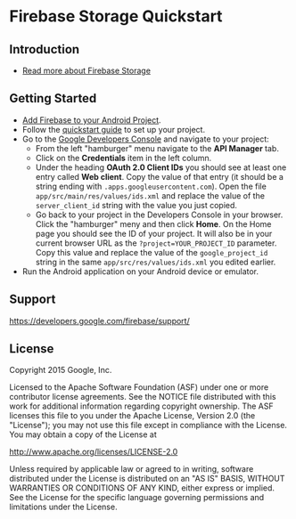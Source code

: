 Firebase Storage Quickstart
==============================

Introduction
------------

- [Read more about Firebase Storage](https://developers.google.com/firebase/)

Getting Started
---------------

- [Add Firebase to your Android Project](https://developers.google.com/firebase/docs/android/setup).
- Follow the [quickstart guide](https://developers.google.com/firebase/docs/) to set up your project.
- Go to the [Google Developers Console](https://console.developers.google.com/project) and navigate to your project:
    - From the left "hamburger" menu navigate to the **API Manager** tab.
    - Click on the **Credentials** item in the left column.
    - Under the heading **OAuth 2.0 Client IDs** you should see at least one entry called
      **Web client**.  Copy the value of that entry (it should be a string ending with
      `.apps.googleusercontent.com`). Open the file `app/src/main/res/values/ids.xml`
      and replace the value of the `server_client_id` string with the value you just copied.
    - Go back to your project in the Developers Console in your browser. Click the "hamburger"
      meny and then click **Home**. On the Home page you should see the ID of your project.
      It will also be in your current browser URL as the `?project=YOUR_PROJECT_ID` parameter.
      Copy this value and replace the value of the `google_project_id` string in the same
      `app/src/res/values/ids.xml` you edited earlier.
- Run the Android application on your Android device or emulator.

Support
-------

https://developers.google.com/firebase/support/

License
-------

Copyright 2015 Google, Inc.

Licensed to the Apache Software Foundation (ASF) under one or more contributor
license agreements.  See the NOTICE file distributed with this work for
additional information regarding copyright ownership.  The ASF licenses this
file to you under the Apache License, Version 2.0 (the "License"); you may not
use this file except in compliance with the License.  You may obtain a copy of
the License at

  http://www.apache.org/licenses/LICENSE-2.0

Unless required by applicable law or agreed to in writing, software
distributed under the License is distributed on an "AS IS" BASIS, WITHOUT
WARRANTIES OR CONDITIONS OF ANY KIND, either express or implied.  See the
License for the specific language governing permissions and limitations under
the License.


